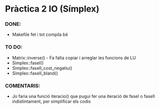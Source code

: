 # Pràctica 2 IO (Símplex)

### DONE:

+ Makefile fet i tot compila bé

### TO DO:

+ Matrix::inverse() - Fa falta copiar i arreglar les funcions de LU  
+ Simplex::faseI()  
+ Simplex::faseII_cost_negatiu()  
+ Simplex::faseII_bland()  

### COMENTARIS:

+ Jo faria una funció iteracio() que pugui fer una iteració de faseI
o faseII indistintament, per simplificar els codis 
